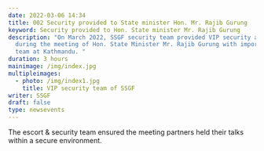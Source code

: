 ```yaml
---
date: 2022-03-06 14:34
title: 002 Security provided to State minister Hon. Mr. Rajib Gurung
keyword: Security provided to Hon. State minister Mr. Rajib Gurung
description: "On March 2022, SSGF security team provided VIP security and escort
  during the meeting of Hon. State Minister Mr. Rajib Gurung with important VIP
  team at Kathmandu. "
duration: 3 hours
mainimage: /img/index.jpg
multipleimages:
  - photo: /img/index1.jpg
    title: VIP security team of SSGF
writer: SSGF
draft: false
type: newsevents
---
```

The escort & security team ensured the meeting partners held their talks within a secure environment.